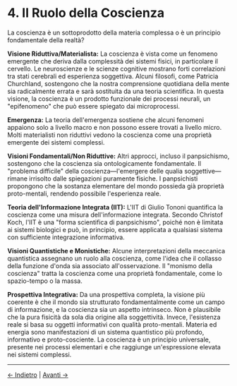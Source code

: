# 4. Il Ruolo della Coscienza

La coscienza è un sottoprodotto della materia complessa o è un principio fondamentale della realtà?

**Visione Riduttiva/Materialista:**
La coscienza è vista come un fenomeno emergente che deriva dalla complessità dei sistemi fisici, in particolare il cervello. Le neuroscienze e le scienze cognitive mostrano forti correlazioni tra stati cerebrali ed esperienza soggettiva. Alcuni filosofi, come Patricia Churchland, sostengono che la nostra comprensione quotidiana della mente sia radicalmente errata e sarà sostituita da una teoria scientifica. In questa visione, la coscienza è un prodotto funzionale dei processi neurali, un "epifenomeno" che può essere spiegato dai microprocessi.

**Emergenza:**
La teoria dell'emergenza sostiene che alcuni fenomeni appaiono solo a livello macro e non possono essere trovati a livello micro. Molti materialisti non riduttivi vedono la coscienza come una proprietà emergente dei sistemi complessi.

**Visioni Fondamentali/Non Riduttive:**
Altri approcci, incluso il panpsichismo, sostengono che la coscienza sia ontologicamente fondamentale. Il "problema difficile" della coscienza—l'emergere delle qualia soggettive—rimane irrisolto dalle spiegazioni puramente fisiche. I panpsichisti propongono che la sostanza elementare del mondo possieda già proprietà proto-mentali, rendendo possibile l'esperienza reale.

**Teoria dell'Informazione Integrata (IIT):**
L'IIT di Giulio Tononi quantifica la coscienza come una misura dell'informazione integrata. Secondo Christof Koch, l'IIT è una "forma scientifica di panpsichismo", poiché non è limitata ai sistemi biologici e può, in principio, essere applicata a qualsiasi sistema con sufficiente integrazione informativa.

**Visioni Quantistiche e Monistiche:**
Alcune interpretazioni della meccanica quantistica assegnano un ruolo alla coscienza, come l'idea che il collasso della funzione d'onda sia associato all'osservazione. Il "monismo della coscienza" tratta la coscienza come una proprietà fondamentale, come lo spazio-tempo o la massa.

**Prospettiva Integrativa:**
Da una prospettiva completa, la visione più coerente è che il mondo sia strutturato fondamentalmente come un campo di informazione, e la coscienza sia un aspetto intrinseco. Non è plausibile che la pura fisicità da sola dia origine alla soggettività. Invece, l'esistenza reale si basa su oggetti informativi con qualità proto-mentali. Materia ed energia sono manifestazioni di un sistema quantistico più profondo, informativo e proto-cosciente. La coscienza è un principio universale, presente nei processi elementari e che raggiunge un'espressione elevata nei sistemi complessi.

---
<div class="navigation-links">
<a href="03_La_Struttura_della_Realtà.md" class="nav-link prev-link">← Indietro</a> | <a href="05_Perché_Siamo_Esseri_Coscienti_Qui.md" class="nav-link next-link">Avanti →</a>
</div>
